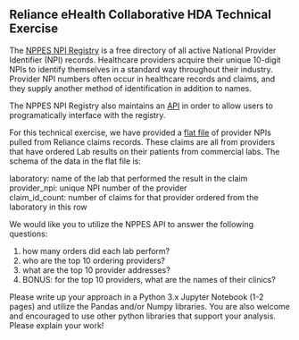 ## Reliance eHealth Collaborative HDA Technical Exercise

The [NPPES NPI Registry](https://npiregistry.cms.hhs.gov/) is a free directory of all active National Provider Identifier (NPI) records. Healthcare providers acquire their unique 10-digit NPIs to identify themselves in a standard way throughout their industry. Provider NPI numbers often occur in healthcare records and claims, and they supply another method of identification in addition to names.

The NPPES NPI Registry also maintains an [API](https://npiregistry.cms.hhs.gov/registry/help-api) in order to allow users to programatically interface with the registry.

For this technical exercise, we have provided a [flat file](https://github.com/scotttse-rhie/recruiting/blob/master/Healthcare%20Data%20Analyst/data/provider_npi_list.tsv) of provider NPIs pulled from Reliance claims records.  These claims are all from providers that have ordered Lab results on their patients from commercial labs. The schema of the data in the flat file is:

laboratory: name of the lab that performed the result in the claim  
provider_npi: unique NPI number of the provider  
claim_id_count: number of claims for that provider ordered from the laboratory in this row  

We would like you to utilize the NPPES API to answer the following questions:

1) how many orders did each lab perform?
2) who are the top 10 ordering providers?
3) what are the top 10 provider addresses?
4) BONUS: for the top 10 providers, what are the names of their clinics?

Please write up your approach in a Python 3.x Jupyter Notebook (1-2 pages) and utilize the Pandas and/or Numpy libraries. You are also welcome and encouraged to use other python libraries that support your analysis. Please explain your work!
